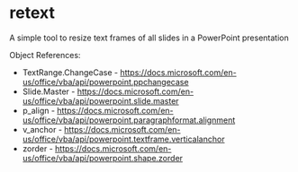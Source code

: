# retext
A simple tool to resize text frames of all slides in a PowerPoint presentation


Object References:
- TextRange.ChangeCase - https://docs.microsoft.com/en-us/office/vba/api/powerpoint.ppchangecase
- Slide.Master - https://docs.microsoft.com/en-us/office/vba/api/powerpoint.slide.master
- p_align - https://docs.microsoft.com/en-us/office/vba/api/powerpoint.paragraphformat.alignment
- v_anchor - https://docs.microsoft.com/en-us/office/vba/api/powerpoint.textframe.verticalanchor
- zorder - https://docs.microsoft.com/en-us/office/vba/api/powerpoint.shape.zorder
